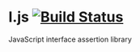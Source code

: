 # I.js [![Build Status](https://travis-ci.org/tomhicks/i.js.png?branch=master)](https://travis-ci.org/tomhicks/i.js)


JavaScript interface assertion library
